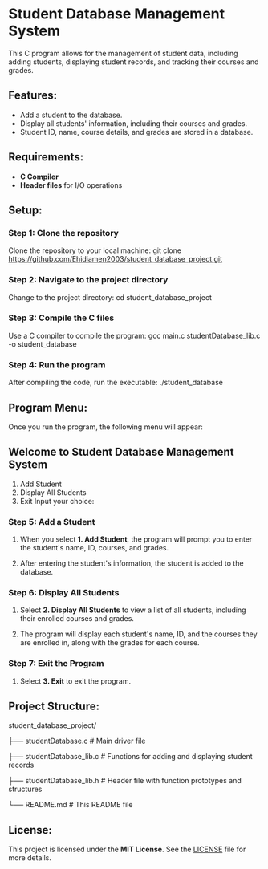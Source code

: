 # Student Database Management System

This C program allows for the management of student data, including adding students, displaying student records, and tracking their courses and grades.

## Features:
- Add a student to the database.
- Display all students' information, including their courses and grades.
- Student ID, name, course details, and grades are stored in a database.

## Requirements:
- **C Compiler**
- **Header files** for I/O operations

## Setup:

### Step 1: Clone the repository
Clone the repository to your local machine:
git clone https://github.com/Ehidiamen2003/student_database_project.git

### Step 2: Navigate to the project directory
Change to the project directory:
cd student_database_project

### Step 3: Compile the C files
Use a C compiler to compile the program:
gcc main.c studentDatabase_lib.c -o student_database

### Step 4: Run the program
After compiling the code, run the executable:
./student_database

## Program Menu:
Once you run the program, the following menu will appear:

Welcome to Student Database Management System
-----------------------------------------------------
1. Add Student
2. Display All Students
3. Exit
Input your choice:

### Step 5: Add a Student
1. When you select **1. Add Student**, the program will prompt you to enter the student's name, ID, courses, and grades.
   
2. After entering the student's information, the student is added to the database.

### Step 6: Display All Students
1. Select **2. Display All Students** to view a list of all students, including their enrolled courses and grades.

2. The program will display each student's name, ID, and the courses they are enrolled in, along with the grades for each course.

### Step 7: Exit the Program
1. Select **3. Exit** to exit the program.

## Project Structure:
student_database_project/

├── studentDatabase.c                # Main driver file

├── studentDatabase_lib.c # Functions for adding and displaying student records

├── studentDatabase_lib.h # Header file with function prototypes and structures

└── README.md             # This README file

## License:
This project is licensed under the **MIT License**. See the [LICENSE](LICENSE) file for more details.
